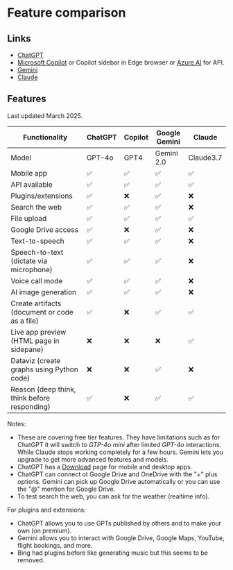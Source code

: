 # Feature comparison


## Links

- [ChatGPT](https://chatgpt.com/)
- [Microsoft Copilot](https://copilot.microsoft) or Copilot sidebar in Edge browser or [Azure AI](https://azure.microsoft.com/en-us/solutions/ai/) for API.
- [Gemini](http://gemini.google.com/)
- [Claude](https://claude.ai/)

## Features

Last updated March 2025.

| Functionality                                 | ChatGPT | Copilot | Google Gemini | Claude    |
| --------------------------------------------- | ------- | ------- | ------------- | --------- |
| Model                                         | GPT-4o  | GPT4    | Gemini 2.0    | Claude3.7 |
| Mobile app                                    | ✅      | ✅      | ✅            | ✅        |
| API available                                 | ✅      | ✅      | ✅            | ✅        |
| Plugins/extensions                            | ✅      | ❌      | ✅            | ❌        |
| Search the web                                | ✅      | ✅      | ✅            | ❌        |
| File upload                                   | ✅      | ✅      | ✅            | ✅        |
| Google Drive access                           | ✅      | ❌      | ✅            | ❌        |
| Text-to-speech                                | ✅      | ✅      | ✅            | ❌        |
| Speech-to-text (dictate via microphone)       | ✅      | ✅      | ✅            | ❌        |
| Voice call mode                               | ✅      | ✅      | ✅            | ❌        |
| AI image generation                           | ✅      | ✅      | ✅            | ❌        |
| Create artifacts (document or code as a file) | ✅      | ❌      | ✅            | ✅        |
| Live app preview (HTML page in sidepane)      | ❌      | ❌      | ❌            | ✅        |
| Dataviz (create graphs using Python code)     | ❌      | ❌      | ✅            | ❌        |
| Reason (deep think, think before responding)  | ✅      | ❌      | ✅            | ✅        |

Notes:

- These are covering free tier features. They have limitations such as for ChatGPT it will switch to _GTP-4o mini_ after limited _GPT-4o_ interactions. While Claude stops working completely for a few hours. Gemini lets you upgrade to get more advanced features and models.
- ChatGPT has a [Download](https://openai.com/chatgpt/download/) page for mobile and desktop apps.
- ChatGPT can connect ot Google Drive and OneDrive with the "+" plus options. Gemini can pick up Google Drive automatically or you can use the "@" mention for Google Drive.
- To test search the web, you can ask for the weather (realtime info).

For plugins and extensions:

- ChatGPT allows you to use GPTs published by others and to make your own (on premium).
- Gemini allows you to interact with Google Drive, Google Maps, YouTube, flight bookings, and more.
- Bing had plugins before like generating music but this seems to be removed.
